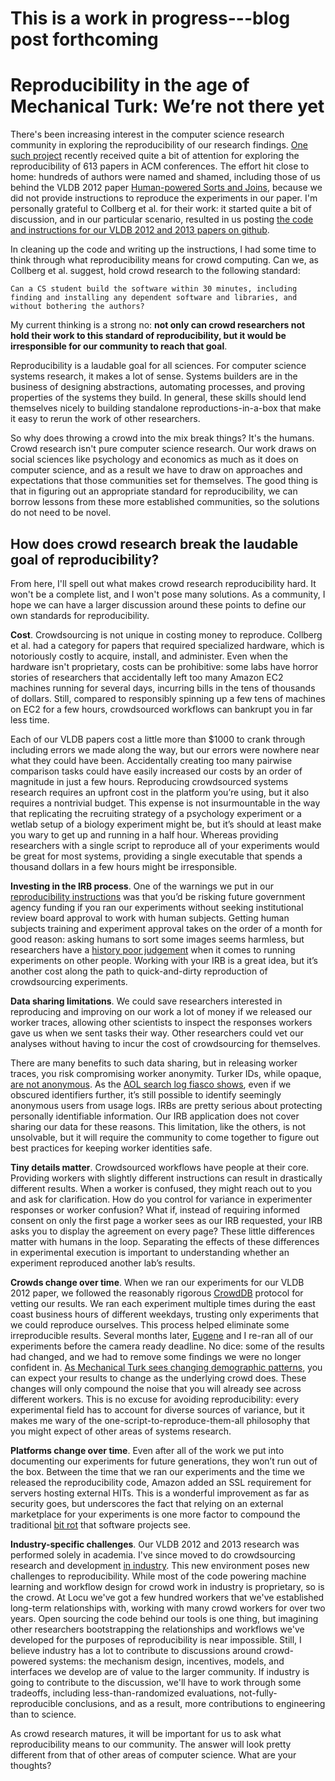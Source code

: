 # This is a work in progress---blog post forthcoming

# Reproducibility in the age of Mechanical Turk: We’re not there yet

There's been increasing interest in the computer science research community in exploring the reproducibility of our research findings.  [One such project](http://reproducibility.cs.arizona.edu/) recently received quite a bit of attention for exploring the reproducibility of 613 papers in ACM conferences.  The effort hit close to home: hundreds of authors were named and shamed, including those of us behind the VLDB 2012 paper [Human-powered Sorts and Joins](http://marcua.net/papers/qurk-vldb2012.pdf), because we did not provide instructions to reproduce the experiments in our paper.  I'm personally grateful to Collberg et al. for their work: it started quite a bit of discussion, and in our particular scenario, resulted in us posting [the code and instructions for our VLDB 2012 and 2013 papers on github](https://github.com/marcua/qurk_experiments).

In cleaning up the code and writing up the instructions, I had some time to think through what reproducibility means for crowd computing.  Can we, as Collberg et al. suggest, hold crowd research to the following standard:

	Can a CS student build the software within 30 minutes, including finding and installing any dependent software and libraries, and without bothering the authors?

My current thinking is a strong no: <b>not only can crowd researchers not hold their work to this standard of reproducibility, but it would be irresponsible for our community to reach that goal</b>.

Reproducibility is a laudable goal for all sciences.  For computer science systems research, it makes a lot of sense.  Systems builders are in the business of designing abstractions, automating processes, and proving properties of the systems they build.  In general, these skills should lend themselves nicely to building standalone reproductions-in-a-box that make it easy to rerun the work of other researchers.

So why does throwing a crowd into the mix break things?  It's the humans.  Crowd research isn't pure computer science research.  Our work draws on social sciences like psychology and economics as much as it does on computer science, and as a result we have to draw on approaches and expectations that those communities set for themselves.  The good thing is that in figuring out an appropriate standard for reproducibility, we can borrow lessons from these more established communities, so the solutions do not need to be novel.

## How does crowd research break the laudable goal of reproducibility?

From here, I'll spell out what makes crowd research reproducibility hard.  It won't be a complete list, and I won't pose many solutions.  As a community, I hope we can have a larger discussion around these points to define our own standards for reproducibility.

<b>Cost</b>. Crowdsourcing is not unique in costing money to reproduce. Collberg et al. had a category for papers that required specialized hardware, which is notoriously costly to acquire, install, and administer. Even when the hardware isn't proprietary, costs can be prohibitive: some labs have horror stories of researchers that accidentally left too many Amazon EC2 machines running for several days, incurring bills in the tens of thousands of dollars.  Still, compared to responsibly spinning up a few tens of machines on EC2 for a few hours, crowdsourced workflows can bankrupt you in far less time.

Each of our VLDB papers cost a little more than $1000 to crank through including errors we made along the way, but our errors were nowhere near what they could have been.  Accidentally creating too many pairwise comparison tasks could have easily increased our costs by an order of magnitude in just a few hours.  Reproducing crowdsourced systems research requires an upfront cost in the platform you’re using, but it also requires a nontrivial budget.  This expense is not insurmountable in the way that replicating the recruiting strategy of a psychology experiment or a wetlab setup of a biology experiment might be, but it’s should at least make you wary to get up and running in a half hour.  Whereas providing researchers with a single script to reproduce all of your experiments would be great for most systems, providing a single executable that spends a thousand dollars in a few hours might be irresponsible.

<b>Investing in the IRB process</b>.  One of the warnings we put in our [reproducibility instructions](https://github.com/marcua/qurk_experiments) was that you’d be risking future government agency funding if you ran our experiments without seeking institutional review board approval to work with human subjects.  Getting human subjects training and experiment approval takes on the order of a month for good reason: asking humans to sort some images seems harmless, but researchers have a [history poor judgement](https://en.wikipedia.org/wiki/Unethical_human_experimentation_in_the_United_States) when it comes to running experiments on other people.  Working with your IRB is a great idea, but it’s another cost along the path to quick-and-dirty reproduction of crowdsourcing experiments.

<b>Data sharing limitations</b>.  We could save researchers interested in reproducing and improving on our work a lot of money if we released our worker traces, allowing other scientists to inspect the responses workers gave us when we sent tasks their way.  Other researchers could vet our analyses without having to incur the cost of crowdsourcing for themselves.

There are many benefits to such data sharing, but in releasing worker traces, you risk compromising worker anonymity.  Turker IDs, while opaque, [are not anonymous](http://crowdresearch.org/blog/?p=5177).  As the [AOL search log fiasco shows](https://en.wikipedia.org/wiki/AOL_search_data_scandal), even if we obscured identifiers further, it’s still possible to identify seemingly anonymous users from usage logs.  IRBs are pretty serious about protecting personally identifiable information. Our IRB application does not cover sharing our data for these reasons. This limitation, like the others, is not unsolvable, but it will require the community to come together to figure out best practices for keeping worker identities safe.

<b>Tiny details matter</b>. Crowdsourced workflows have people at their core.  Providing workers with slightly different instructions can result in drastically different results.  When a worker is confused, they might reach out to you and ask for clarification.  How do you control for variance in experimenter responses or worker confusion?  What if, instead of requiring informed consent on only the first page a worker sees as our IRB requested, your IRB asks you to display the agreement on every page?  These little differences matter with humans in the loop.  Separating the effects of these differences in experimental execution is important to understanding whether an experiment reproduced another lab’s results.

<b>Crowds change over time</b>.  When we ran our experiments for our VLDB 2012 paper, we followed the reasonably rigorous [CrowdDB](https://amplab.cs.berkeley.edu/publication/crowddb-answering-queries-with-crowdsourcing/) protocol for vetting our results.  We ran each experiment multiple times during the east coast business hours of different weekdays, trusting only experiments that we could reproduce ourselves.  This process helped eliminate some irreproducible results.  Several months later, [Eugene](http://sirrice.com) and I re-ran all of our experiments before the camera ready deadline.  No dice: some of the results had changed, and we had to remove some findings we were no longer confident in.  [As Mechanical Turk sees changing demographic patterns](https://www.ics.uci.edu/~jwross/pubs/RossEtAl-WhoAreTheCrowdworkers-altCHI2010.pdf), you can expect your results to change as the underlying crowd does.  These changes will only compound the noise that you will already see across different workers.  This is no excuse for avoiding reproducibility: every experimental field has to account for diverse sources of variance, but it makes me wary of the one-script-to-reproduce-them-all philosophy that you might expect of other areas of systems research.

<b>Platforms change over time</b>. Even after all of the work we put into documenting our experiments for future generations, they won’t run out of the box.  Between the time that we ran our experiments and the time we released the reproducibility code, Amazon added an SSL requirement for servers hosting external HITs.  This is a wonderful improvement as far as security goes, but underscores the fact that relying on an external marketplace for your experiments is one more factor to compound the traditional [bit rot](https://en.wikipedia.org/wiki/Software_rot) that software projects see.

<b>Industry-specific challenges</b>.  Our VLDB 2012 and 2013 research was performed solely in academia.  I've since moved to do crowdsourcing research and development [in industry](http://blog.locu.com/post/25389032496/the-locu-workflow-a-crawler-a-learner-and-a-crowd).  This new environment poses new challenges to reproducibility.  While most of the code powering machine learning and workflow design for crowd work in industry is proprietary, so is the crowd.  At Locu we've got a few hundred workers that we've established long-term relationships with, working with many crowd workers for over two years.  Open sourcing the code behind our tools is one thing, but imagining other researchers bootstrapping the relationships and workflows we've developed for the purposes of reproducibility is near impossible.  Still, I believe industry has a lot to contribute to discussions around crowd-powered systems: the mechanism design, incentives, models, and interfaces we develop are of value to the larger community.  If industry is going to contribute to the discussion, we'll have to work through some tradeoffs, including less-than-randomized evaluations, not-fully-reproducible conclusions, and as a result, more contributions to engineering than to science.

As crowd research matures, it will be important for us to ask what reproducibility means to our community.  The answer will look pretty different from that of other areas of computer science.  What are your thoughts?